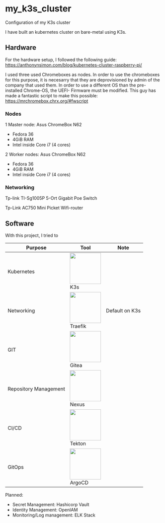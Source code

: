 # my_k3s_cluster
Configuration of my K3s cluster

I have built an kubernetes cluster on bare-metal using K3s.

## Hardware

For the hardware setup, I followed the following guide: https://anthonynsimon.com/blog/kubernetes-cluster-raspberry-pi/


I used three used Chromeboxes as nodes. In order to use the chromeboxes for this purpose, it is necesarry that they are deprovisioned by admin of the company that used them. In order to use a different OS than the pre-installed Chrome-OS, the UEFI- Firmware must be modified. This guy has made a fantastic script to make this possible: https://mrchromebox.chrx.org/#fwscript


### Nodes

1 Master node: Asus ChromeBox N62
- Fedora 36
- 4GiB RAM
- Intel inside Core i7 (4 cores)

2 Worker nodes: Asus ChromeBox N62
- Fedora 36
- 4GiB RAM
- Intel inside Core i7 (4 cores)

### Networking

Tp-link TI-Sg1005P 5-Ort Gigabit Poe Switch

Tp-Link AC750 Mini Picket Wifi-router

## Software

With this project, I tried to 

| Purpose | Tool | Note |
|---|---|---|
| Kubernetes | <img src="https://k3s.io/img/k3s-logo-light.svg" width="100"><br>K3s |  |
| Networking | <img src="https://containous.github.io/slides/online-meetup-201901/images/traefik.logo.png" width="100"><br />Traefik | Default on K3s |
| GIT | <img src="https://docs.gitea.io/images/gitea.png" width="100"><br />Gitea |  |
| Repository Management | <img src="https://www.sonatype.com/hubfs/Repo%20Combined%20Manager/Repo%20Icon%20with%20green.png" width="100"><br />Nexus |  |
| CI/CD | <img src="https://cloudevents.io/img/logos/integrations/tekton.png" width="100"><br />Tekton |  |
| GitOps | <img src="https://luktom.net/wordpress/wp-content/uploads/2019/11/argo.png" width="100"><br />ArgoCD |  |

Planned:
- Secret Management: Hashicorp Vault
- Identity Management: OpenIAM
- Monitoring/Log management: ELK Stack


